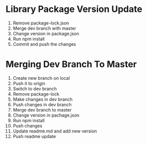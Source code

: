 # Library Package Version Update


1. Remove package-lock.json
2. Merge dev branch with master
3. Change version in package.json
4. Run npm install
5. Commit and push the changes


# Merging Dev Branch To Master


1. Create new branch on local
2. Push it to origin
3. Switch to dev branch
4. Remove package-lock
5. Make changes in dev branch
6. Push changes in dev branch
7. Merge dev branch to master
8. Change version in pachage.json
9. Run npm install
10. Push changes
11. Update readme.md and add new version
12. Push readme update